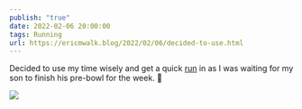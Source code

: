 ```yaml
---
publish: "true"
date: 2022-02-06 20:00:00
tags: Running
url: https://ericmwalk.blog/2022/02/06/decided-to-use.html
---
```


Decided to use my time wisely and get a quick [run](http://www.strava.com/activities/6642737306) in as I was waiting for my son to finish his pre-bowl for the week. 🏃

![](https://ericmwalk.blog/uploads/2022/0ea6b67c89.jpg)